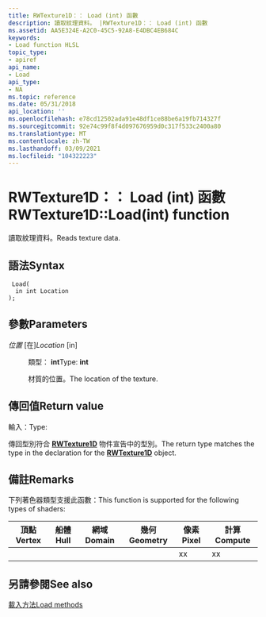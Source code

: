 ```yaml
---
title: RWTexture1D：： Load (int) 函數
description: 讀取紋理資料。 |RWTexture1D：： Load (int) 函數
ms.assetid: AA5E324E-A2C0-45C5-92A8-E4DBC4EB684C
keywords:
- Load function HLSL
topic_type:
- apiref
api_name:
- Load
api_type:
- NA
ms.topic: reference
ms.date: 05/31/2018
api_location: ''
ms.openlocfilehash: e78cd12502ada91e48df1ce88be6a19fb714327f
ms.sourcegitcommit: 92e74c99f8f4d097676959d0c317f533c2400a80
ms.translationtype: MT
ms.contentlocale: zh-TW
ms.lasthandoff: 03/09/2021
ms.locfileid: "104322223"
---
```

# <a name="rwtexture1dloadint-function"></a><span data-ttu-id="fda43-105">RWTexture1D：： Load (int) 函數</span><span class="sxs-lookup"><span data-stu-id="fda43-105">RWTexture1D::Load(int) function</span></span>

<span data-ttu-id="fda43-106">讀取紋理資料。</span><span class="sxs-lookup"><span data-stu-id="fda43-106">Reads texture data.</span></span>

## <a name="syntax"></a><span data-ttu-id="fda43-107">語法</span><span class="sxs-lookup"><span data-stu-id="fda43-107">Syntax</span></span>


``` syntax
 Load(
  in int Location
);
```



## <a name="parameters"></a><span data-ttu-id="fda43-108">參數</span><span class="sxs-lookup"><span data-stu-id="fda43-108">Parameters</span></span>

<dl> <dt>

<span data-ttu-id="fda43-109">*位置* \[在\]</span><span class="sxs-lookup"><span data-stu-id="fda43-109">*Location* \[in\]</span></span>
</dt> <dd>

<span data-ttu-id="fda43-110">類型： **int**</span><span class="sxs-lookup"><span data-stu-id="fda43-110">Type: **int**</span></span>

<span data-ttu-id="fda43-111">材質的位置。</span><span class="sxs-lookup"><span data-stu-id="fda43-111">The location of the texture.</span></span>

</dd> </dl>

## <a name="return-value"></a><span data-ttu-id="fda43-112">傳回值</span><span class="sxs-lookup"><span data-stu-id="fda43-112">Return value</span></span>

<span data-ttu-id="fda43-113">輸入：</span><span class="sxs-lookup"><span data-stu-id="fda43-113">Type:</span></span>

<span data-ttu-id="fda43-114">傳回型別符合 [**RWTexture1D**](sm5-object-rwtexture1d.md) 物件宣告中的型別。</span><span class="sxs-lookup"><span data-stu-id="fda43-114">The return type matches the type in the declaration for the [**RWTexture1D**](sm5-object-rwtexture1d.md) object.</span></span>

## <a name="remarks"></a><span data-ttu-id="fda43-115">備註</span><span class="sxs-lookup"><span data-stu-id="fda43-115">Remarks</span></span>

<span data-ttu-id="fda43-116">下列著色器類型支援此函數：</span><span class="sxs-lookup"><span data-stu-id="fda43-116">This function is supported for the following types of shaders:</span></span>



| <span data-ttu-id="fda43-117">頂點</span><span class="sxs-lookup"><span data-stu-id="fda43-117">Vertex</span></span> | <span data-ttu-id="fda43-118">船體</span><span class="sxs-lookup"><span data-stu-id="fda43-118">Hull</span></span> | <span data-ttu-id="fda43-119">網域</span><span class="sxs-lookup"><span data-stu-id="fda43-119">Domain</span></span> | <span data-ttu-id="fda43-120">幾何</span><span class="sxs-lookup"><span data-stu-id="fda43-120">Geometry</span></span> | <span data-ttu-id="fda43-121">像素</span><span class="sxs-lookup"><span data-stu-id="fda43-121">Pixel</span></span> | <span data-ttu-id="fda43-122">計算</span><span class="sxs-lookup"><span data-stu-id="fda43-122">Compute</span></span> |
|--------|------|--------|----------|-------|---------|
|        |      |        |          | <span data-ttu-id="fda43-123">x</span><span class="sxs-lookup"><span data-stu-id="fda43-123">x</span></span>     | <span data-ttu-id="fda43-124">x</span><span class="sxs-lookup"><span data-stu-id="fda43-124">x</span></span>       |



 

## <a name="see-also"></a><span data-ttu-id="fda43-125">另請參閱</span><span class="sxs-lookup"><span data-stu-id="fda43-125">See also</span></span>

<dl> <dt>

[<span data-ttu-id="fda43-126">載入方法</span><span class="sxs-lookup"><span data-stu-id="fda43-126">Load methods</span></span>](rwtexture1d-load.md)
</dt> </dl>

 

 




